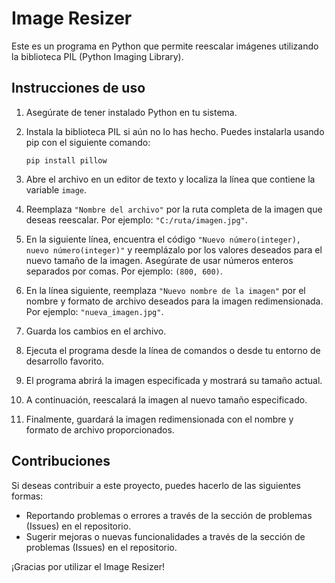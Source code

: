 # Image Resizer

Este es un programa en Python que permite reescalar imágenes utilizando la biblioteca PIL (Python Imaging Library).

## Instrucciones de uso

1. Asegúrate de tener instalado Python en tu sistema.

2. Instala la biblioteca PIL si aún no lo has hecho. Puedes instalarla usando pip con el siguiente comando:
   ```
   pip install pillow
   ```

3. Abre el archivo en un editor de texto y localiza la línea que contiene la variable `image`.

4. Reemplaza `"Nombre del archivo"` por la ruta completa de la imagen que deseas reescalar. Por ejemplo: `"C:/ruta/imagen.jpg"`.

5. En la siguiente línea, encuentra el código `"Nuevo número(integer), nuevo número(integer)"` y reemplázalo por los valores deseados para el nuevo tamaño de la imagen. Asegúrate de usar números enteros separados por comas. Por ejemplo: `(800, 600)`.

6. En la línea siguiente, reemplaza `"Nuevo nombre de la imagen"` por el nombre y formato de archivo deseados para la imagen redimensionada. Por ejemplo: `"nueva_imagen.jpg"`.

7. Guarda los cambios en el archivo.

8. Ejecuta el programa desde la línea de comandos o desde tu entorno de desarrollo favorito.

9. El programa abrirá la imagen especificada y mostrará su tamaño actual.

10. A continuación, reescalará la imagen al nuevo tamaño especificado.

11. Finalmente, guardará la imagen redimensionada con el nombre y formato de archivo proporcionados.

## Contribuciones

Si deseas contribuir a este proyecto, puedes hacerlo de las siguientes formas:

- Reportando problemas o errores a través de la sección de problemas (Issues) en el repositorio.
- Sugerir mejoras o nuevas funcionalidades a través de la sección de problemas (Issues) en el repositorio.

¡Gracias por utilizar el Image Resizer!
